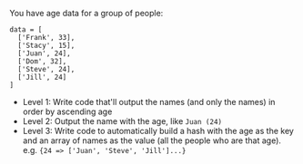 You have age data for a group of people:

```
data = [
  ['Frank', 33],
  ['Stacy', 15],
  ['Juan', 24],
  ['Dom', 32],
  ['Steve', 24],
  ['Jill', 24]
]
```

* Level 1: Write code that'll output the names (and only the names) in order by
ascending age
* Level 2: Output the name with the age, like `Juan (24)`
* Level 3: Write code to automatically build a hash with the age as the key and
an array of names as the value (all the people who are that age). e.g.
`{24 => ['Juan', 'Steve', 'Jill']...}`
